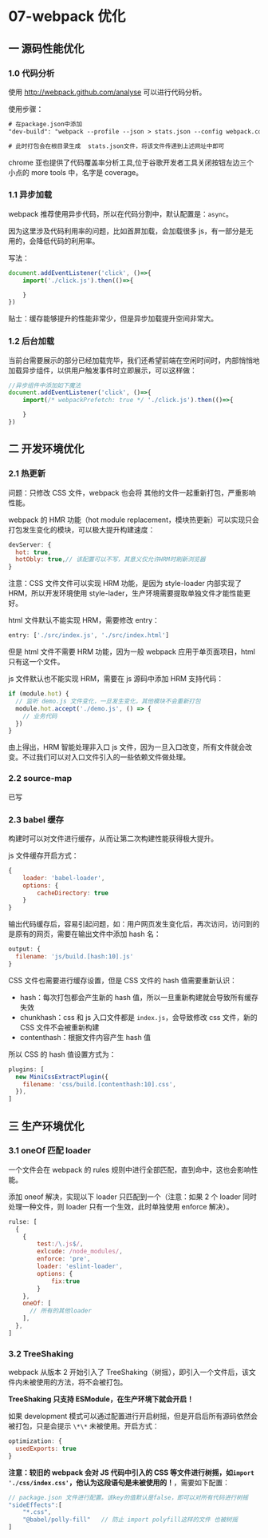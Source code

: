 # 07-webpack 优化

## 一 源码性能优化

### 1.0 代码分析

使用 <http://webpack.github.com/analyse> 可以进行代码分析。

使用步骤：

```txt
# 在package.json中添加
"dev-build": "webpack --profile --json > stats.json --config webpack.config.dev.js"

# 此时打包会在根目录生成  stats.json文件，将该文件传递到上述网址中即可
```

chrome 亚也提供了代码覆盖率分析工具,位于谷歌开发者工具关闭按钮左边三个小点的 more tools 中，名字是 coverage。

### 1.1 异步加载

webpack 推荐使用异步代码，所以在代码分割中，默认配置是：`async`。

因为这里涉及代码利用率的问题，比如首屏加载，会加载很多 js，有一部分是无用的，会降低代码的利用率。

写法：

```js
document.addEventListener('click', ()=>{
    import('./click.js').then(()=>{

    }
})
```

贴士：缓存能够提升的性能非常少，但是异步加载提升空间非常大。

### 1.2 后台加载

当前台需要展示的部分已经加载完毕，我们还希望前端在空闲时间时，内部悄悄地加载异步组件，以供用户触发事件时立即展示，可以这样做：

```js
//异步组件中添加如下魔法
document.addEventListener('click', ()=>{
    import(/* webpackPrefetch: true */ './click.js').then(()=>{

    }
})
```

## 二 开发环境优化

### 2.1 热更新

问题：只修改 CSS 文件，webpack 也会将 其他的文件一起重新打包，严重影响性能。

webpack 的 HMR 功能（hot module replacement，模块热更新）可以实现只会打包发生变化的模块，可以极大提升构建速度：

```js
devServer: {
  hot: true,
  hotObly: true,// 该配置可以不写，其意义仅允许HRM时刷新浏览器
}
```

注意：CSS 文件文件可以实现 HRM 功能，是因为 style-loader 内部实现了 HRM，所以开发环境使用 style-lader，生产环境需要提取单独文件才能性能更好。

html 文件默认不能实现 HRM，需要修改 entry：

```js
entry: ['./src/index.js', './src/index.html']
```

但是 html 文件不需要 HRM 功能，因为一般 webpack 应用于单页面项目，html 只有这一个文件。

js 文件默认也不能实现 HRM，需要在 js 源码中添加 HRM 支持代码：

```js
if (module.hot) {
  // 监听 demo.js 文件变化，一旦发生变化，其他模块不会重新打包
  module.hot.accept('./demo.js', () => {
    // 业务代码
  })
}
```

由上得出，HRM 智能处理非入口 js 文件，因为一旦入口改变，所有文件就会改变。不过我们可以对入口文件引入的一些依赖文件做处理。

### 2.2 source-map

已写

### 2.3 babel 缓存

构建时可以对文件进行缓存，从而让第二次构建性能获得极大提升。

js 文件缓存开启方式：

```js
{
    loader: 'babel-loader',
    options: {
        cacheDirectory: true
    }
}
```

输出代码缓存后，容易引起问题，如：用户网页发生变化后，再次访问，访问到的是原有的网页，需要在输出文件中添加 hash 名：

```js
output: {
  filename: 'js/build.[hash:10].js'
}
```

CSS 文件也需要进行缓存设置，但是 CSS 文件的 hash 值需要重新认识：

- hash：每次打包都会产生新的 hash 值，所以一旦重新构建就会导致所有缓存失效
- chunkhash：css 和 js 入口文件都是 `index.js`，会导致修改 css 文件，新的 CSS 文件不会被重新构建
- contenthash：根据文件内容产生 hash 值

所以 CSS 的 hash 值设置方式为：

```js
plugins: [
  new MiniCssExtractPlugin({
    filename: 'css/build.[contenthash:10].css',
  }),
]
```

## 三 生产环境优化

### 3.1 oneOf 匹配 loader

一个文件会在 webpack 的 rules 规则中进行全部匹配，直到命中，这也会影响性能。

添加 oneof 解决，实现以下 loader 只匹配到一个（注意：如果 2 个 loader 同时处理一种文件，则 loader 只有一个生效，此时单独使用 enforce 解决）。

```js
rulse: [
  {
    {
        test:/\.js$/,
        exlcude: /node_modules/,
        enforce: 'pre',
        loader: 'eslint-loader',
        options: {
            fix:true
        }
    },
    oneOf: [
      // 所有的其他loader
    ],
  },
]
```

### 3.2 TreeShaking

webpack 从版本 2 开始引入了 TreeShaking（树摇），即引入一个文件后，该文件内未被使用的方法，将不会被打包。

**TreeShaking 只支持 ESModule，在生产环境下就会开启！**

如果 development 模式可以通过配置进行开启树摇，但是开启后所有源码依然会被打包，只是会提示 `\*\*` 未被使用。开启方式：

```js
optimization: {
  usedExports: true
}
```

**注意：较旧的 webpack 会对 JS 代码中引入的 CSS 等文件进行树摇，如`import './css/index.css'`，他认为这段语句是未被使用的！**，需要如下配置：

```js
// package.json 文件进行配置。该key的值默认是false，即可以对所有代码进行树摇
"sideEffects":[
    "*.css",
    "@babel/polly-fill"   // 防止 import polyfill这样的文件 也被树摇
]
```
